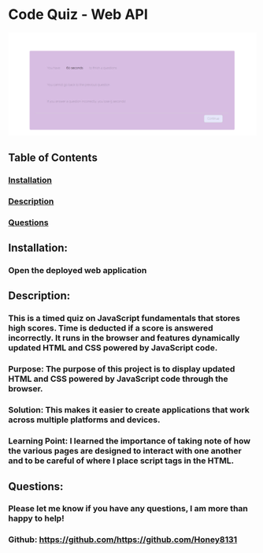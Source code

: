   # Code Quiz - Web API

![screenshot](/Assets/images/screenshot.png)
  ##  
  ### 

  ## Table of Contents 
  ### [Installation](#installation)
  ### [Description](#description)
  ### [Questions](#questions)

  ## Installation:
  ### Open the deployed web application

  ## Description:
  ### This is a timed quiz on JavaScript fundamentals that stores high scores. Time is deducted if a score is answered incorrectly. It runs in the browser and features dynamically updated HTML and CSS powered by JavaScript code.
  ### Purpose: The purpose of this project is to display updated HTML and CSS powered by JavaScript code through the browser.
  ### Solution: This makes it easier to create applications that work across multiple platforms and devices.
  ### Learning Point: I learned the importance of taking note of how the various pages are designed to interact with one another and to be careful of where I place script tags in the HTML.

  ## Questions:
  ### Please let me know if you have any questions, I am more than happy to help!
  ### Github: https://github.com/https://github.com/Honey8131

